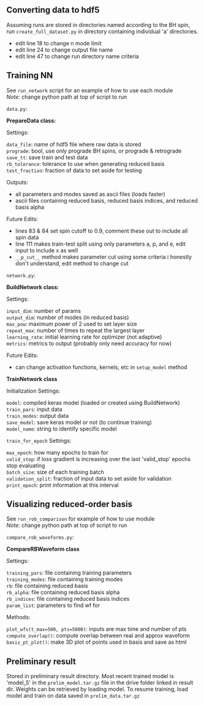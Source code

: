 ## Converting data to hdf5

Assuming runs are stored in directories named according to the BH spin, run `create_full_dataset.py` in directory containing individual 'a' directories.
- edit line 18 to change n mode limit
- edit line 24 to change output file name
- edit line 47 to change run directory name criteria

## Training NN

See `run_network` script for an example of how to use each module       
*Note*: change python path at top of script to run

`data.py`: 

**PrepareData class:**

Settings:
	
`data_file`: name of hdf5 file where raw data is stored     
`prograde`: bool, use only prograde BH spins, or prograde & retrograde     
`save_tt`: save train and test data        
`rb_tolerance`: tolerance to use when generating reduced basis     
`test_fraction`: fraction of data to set aside for testing      

Outputs:

- all parameters and modes saved as ascii files (loads faster)
- ascii files containing reduced basis, reduced basis indices, and reduced basis alpha

Future Edits:

- lines 83 & 84 set spin cutoff to 0.9, comment these out to include all spin data
- line 111 makes train-test split using only parameters a, p, and e, edit input to include x as well 
- `__p_cut__` method makes parameter cut using some criteria i honestly don't understand, edit method to change cut

`network.py`:

**BuildNetwork class:**

Settings:

`input_dim`: number of params     
`output_dim`: number of modes (in reduced basis)     
`max_pow`: maximum power of 2 used to set layer size     
`repeat_max`: number of times to repeat the largest layer      
`learning_rate`: initial learning rate for optimizer (not adaptive)     
`metrics`: metrics to output (probably only need accuracy for now)     

Future Edits:

- can change activation functions, kernels, etc in `setup_model` method	

**TrainNetwork class**

Initialization Settings:

`model`: compiled keras model (loaded or created using BuildNetwork)     
`train_pars`: input data     
`train_modes`: output data      
`save_model`: save keras model or not (to continue training)     
`model_name`: string to identify specific model      

`train_for_epoch` Settings:

`max_epoch`: how many epochs to train for    
`valid_stop`: if loss gradient is increasing over the last 'valid_stop' epochs stop evaluating      
`batch_size`: size of each training batch     
`validation_split`: fraction of input data to set aside for validation    
`print_epoch`: print information at this interval		

## Visualizing reduced-order basis

See `run_rob_comparison` for example of how to use module       
*Note*: change python path at top of script to run

`compare_rob_waveforms.py`:

**CompareRBWaveform class**

Settings:

`training_pars`: file containing training parameters      
`training_modes`: file containing training modes     
`rb`: file containing reduced basis      
`rb_alpha`: file containing reduced basis alpha      
`rb_indices`: file containing reduced basis indices     
`param_list`: parameters to find wf for      

Methods:

`plot_wfs(t_max=500, pts=5000)`: inputs are max time and number of pts         
`compute_overlap()`: compute overlap between real and approx waveform 
`basis_pt_plot()`: make 3D plot of points used in basis and save as html 		

## Preliminary result

Stored in preliminary result directory. Most recent trained model is 'model_5' in the `prelim_model.tar.gz` file in the drive folder linked in result dir. Weights can be retrieved by loading model. To resume training, load model and train on data saved in `prelim_data.tar.gz`
